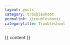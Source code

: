 ```yaml
---
layout: posts
category: troubleshoot
permalink: /troubleshoot/
categorytitle: Troubleshoot
---
```


{{ content }}